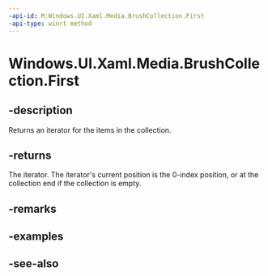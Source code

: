 ```yaml
---
-api-id: M:Windows.UI.Xaml.Media.BrushCollection.First
-api-type: winrt method
---
```


<!-- Method syntax
public Windows.Foundation.Collections.IIterator<Windows.UI.Xaml.Media.Brush> First()
-->

# Windows.UI.Xaml.Media.BrushCollection.First

## -description
Returns an iterator for the items in the collection.



## -returns
The iterator. The iterator's current position is the 0-index position, or at the collection end if the collection is empty.

## -remarks

## -examples

## -see-also
